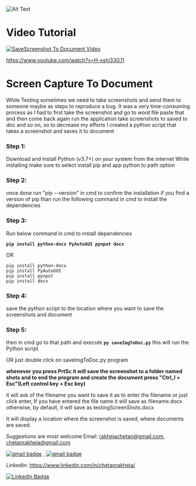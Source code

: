 
![Alt Text](https://github.com/chetanrakheja/screen-capture-to-document/raw/master/saveScreenshotsToDoc.gif)

# Video Tutorial
[![SaveScreenshot To Document Video](https://img.youtube.com/vi/H-xshi33G7I/0.jpg)](https://www.youtube.com/watch?v=H-xshi33G7I "SaveScreenshot To Document Video")

https://www.youtube.com/watch?v=H-xshi33G7I
# Screen Capture To Document
While Testing sometimes we need to take screenshots and send them to someone maybe as steps to reproduce a bug. It was a very time-consuming process as I had to first take the screenshot and go to word file paste that and then come back again run the application take screenshots to saved to doc and so on, so to decrease my efforts I created a python script that takes a screenshot and saves it to document

### Step 1: 
Download and install Python (v3.7+) on your system from the internet 
While installing make sure to select install pip and app python to path option

### Step 2:
once done run "pip --version" in cmd to confirm the installation
if you find a version of pip than run the following command in cmd to install the dependencies

### Step 3:
Run below command in cmd to install dependencies

**`pip install python-docx PyAutoGUI pynput docx`**

OR
```
pip install python-docx
pip install PyAutoGUI
pip install pynput
pip install docx
```

### Step 4:
save the python script to the location where you want to save the screenshots and document

### Step 5:
then in cmd go to that path and execute
**`py saveImgToDoc.py`**
this will run the Python script

OR just double click on saveImgToDoc.py program


**whenever you press PrtSc it will save the screenshot to a folder named shots
and to end the program and create the document press "Ctrl_l + Esc"(Left control key + Esc key)**

it will ask of the filename you want to save it as to enter the filename or just click enter, If you have entered the file name it will save as filename.docx otherwise, by default, it will save as testingScreenShots.docx

It will display a location where the screenshot is saved, where documents are saved.

Suggestions are most welcome
Email: rakhejachetan@gmail.com, chetanrakheja@gmail.com

[![gmail badge](https://img.shields.io/badge/mail-rakhejachetan%40gmail.com-red?style=plastic&logo=gmail)](mailto:rakhejachetan@gmail.com?subject=[GitHub]%20screen-capture-to-document) , [![gmail badge](https://img.shields.io/badge/mail-chetanrakheja%40gmail.com-red?style=plastic&logo=gmail)](mailto:chetanrakheja@gmail.com?subject=[GitHub]%20screen-capture-to-document)

LinkedIn: https://www.linkedin.com/in/chetanrakheja/

[![LinkedIn Badge](https://img.shields.io/badge/LinkedIn-Profile-informational?style=flat&logo=linkedin&logoColor=white&color=0D76A8)](https://www.linkedin.com/in/chetanrakheja/)
